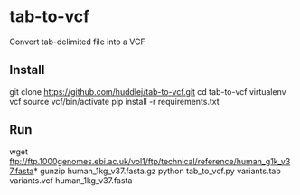 tab-to-vcf
==========

Convert tab-delimited file into a VCF

Install
-------

  git clone https://github.com/huddlej/tab-to-vcf.git
  cd tab-to-vcf
  virtualenv vcf
  source vcf/bin/activate
  pip install -r requirements.txt

Run
---

  wget ftp://ftp.1000genomes.ebi.ac.uk/vol1/ftp/technical/reference/human_g1k_v37.fasta*
  gunzip human_1kg_v37.fasta.gz
  python tab_to_vcf.py variants.tab variants.vcf human_1kg_v37.fasta
